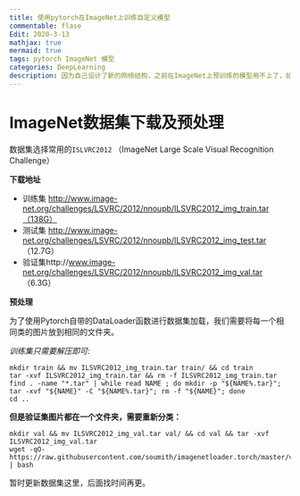 ```yaml
---
title: 使用pytorch在ImageNet上训练自定义模型
commentable: flase
Edit: 2020-3-13
mathjax: true
mermaid: true
tags: pytorch ImageNet 模型
categories: DeepLearning
description: 因为自己设计了新的网络结构，之前在ImageNet上预训练的模型用不上了，如果不使用预训练模型直接在现有特定任务数据集上进行训练，效果不是很好，所以打算试试先在ImageNet上训练预训练模型，然后在现有特定任务数据集上做微调，这里记录了训练的整个流程。like a [link](https://code-conquer.github.io).
---
```


# ImageNet数据集下载及预处理

数据集选择常用的`ISLVRC2012` （ImageNet Large Scale Visual Recognition Challenge）

__下载地址__

* 训练集 http://www.image-net.org/challenges/LSVRC/2012/nnoupb/ILSVRC2012_img_train.tar（138G）
* 测试集 http://www.image-net.org/challenges/LSVRC/2012/nnoupb/ILSVRC2012_img_test.tar （12.7G）
* 验证集http://www.image-net.org/challenges/LSVRC/2012/nnoupb/ILSVRC2012_img_val.tar （6.3G）



__预处理__

为了使用Pytorch自带的DataLoader函数进行数据集加载，我们需要将每一个相同类的图片放到相同的文件夹。

_训练集只需要解压即可_:

```
mkdir train && mv ILSVRC2012_img_train.tar train/ && cd train
tar -xvf ILSVRC2012_img_train.tar && rm -f ILSVRC2012_img_train.tar
find . -name "*.tar" | while read NAME ; do mkdir -p "${NAME%.tar}"; tar -xvf "${NAME}" -C "${NAME%.tar}"; rm -f "${NAME}"; done
cd ..
```

__但是验证集图片都在一个文件夹，需要重新分类：__

```
mkdir val && mv ILSVRC2012_img_val.tar val/ && cd val && tar -xvf ILSVRC2012_img_val.tar
wget -qO- https://raw.githubusercontent.com/soumith/imagenetloader.torch/master/valprep.sh | bash
```

暂时更新数据集这里，后面找时间再更。